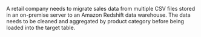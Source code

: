 A retail company needs to migrate sales data from multiple CSV files stored in an on-premise server to an Amazon Redshift data warehouse. The data needs to be cleaned and aggregated by product category before being loaded into the target table.